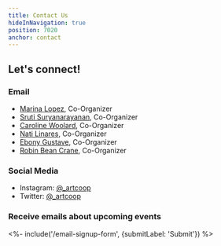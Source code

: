 ```yaml
---
title: Contact Us
hideInNavigation: true
position: 7020
anchor: contact
---
```


## Let's connect!

### Email

- [Marina Lopez](mailto:marina@art.coop), Co-Organizer
- [Sruti Suryanarayanan](mailto:sruti@art.coop), Co-Organizer
- [Caroline Woolard](mailto:carolinewoolard@gmail.com), Co-Organizer
- [Nati Linares](mailto:nati@art.coop), Co-Organizer
- [Ebony Gustave](mailto:ebony@art.coop), Co-Organizer
- [Robin Bean Crane](mailto:robin@art.coop), Co-Organizer

### Social Media

- Instagram: [@\_artcoop](https://www.instagram.com/_artcoop/)
- Twitter: [@\_artcoop](https://twitter.com/_artcoop)

### Receive emails about upcoming events

<%- include('/email-signup-form', {submitLabel: 'Submit'}) %>
